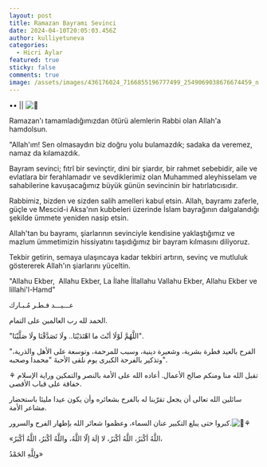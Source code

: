 ```yaml
---
layout: post
title: Ramazan Bayramı Sevinci
date: 2024-04-10T20:05:03.456Z
author: kulliyetuneva
categories:
  - Hicri Aylar
featured: true
sticky: false
comments: true
image: /assets/images/436176024_7166855196777499_2549069038676674459_n.jpg
---
```

•• || ![🎁](https://static.xx.fbcdn.net/images/emoji.php/v9/t23/2/16/1f381.png)

Ramazan'ı tamamladığımızdan ötürü alemlerin Rabbi olan Allah'a hamdolsun.

"Allah'ım! Sen olmasaydın biz doğru yolu bulamazdık; sadaka da veremez, namaz da kılamazdık.

Bayram sevinci; fıtrî bir sevinçtir, dini bir şiardır, bir rahmet sebebidir, aile ve evlatlara bir ferahlamadır ve sevdiklerimiz olan Muhammed aleyhisselam ve sahabilerine kavuşacağımız büyük günün sevincinin bir hatırlatıcısıdır.

Rabbimiz, bizden ve sizden salih amelleri kabul etsin. Allah, bayramı zaferle, güçle ve Mescid-i Aksa'nın kubbeleri üzerinde İslam bayrağının dalgalandığı şekilde ümmete yeniden nasip etsin.

Allah'tan bu bayramı, şiarlarının sevinciyle kendisine yaklaştığımız ve mazlum ümmetimizin hissiyatını taşıdığımız bir bayram kılmasını diliyoruz.

Tekbir getirin, semaya ulaşıncaya kadar tekbiri artırın, sevinç ve mutluluk göstererek Allah'ın şiarlarını yüceltin.

"Allahu Ekber,  Allahu Ekber, La İlahe İllallahu Vallahu Ekber, Allahu Ekber ve lillahi'l-Hamd"

عـــيـــد فـطـر مُـبـارك 

الحمد لله رب العالمين على التمام.

"اللَّهُمَّ لَوْلَا أنْتَ ما اهْتَدَيْنَا.. ولَا تَصَدَّقْنَا ولَا صَلَّيْنَا".  

"‏الفرح بالعيد فطرة بشرية، وشعيرة دينية، وسبب للمرحمة، وتوسعة على الأهل والذرية، وتذكير بالفرحة الكبرى يوم نلقى الأحبةَ "محمدا وصحبه".

⚘ ‏تقبل الله منا ومنكم صالح الأعمال. أعاده الله على الأمة بالنصر والتمكين وراية الإسلام خفاقة على قباب الأقصى.

سائلين الله تعالى أن يجعل تقرّبنا له بالفرح بشعائره وأن يكون عيدا مليئا باستحضار مشاعر الأمة.

كبروا حتى يبلغ التكبير عنان السماء، وعظموا شعائر الله بإظهار الفرح والسرور.![🎉](https://static.xx.fbcdn.net/images/emoji.php/v9/t2b/2/16/1f389.png)⚘

«اللَّهُ أكْبَرُ، اللَّهُ أكْبَرُ، لا إلَهَ إلّا اللَّهُ، واللَّهُ أكْبَرُ، اللَّهُ أكْبَرُ،

ولِلَّهِ الحَمْدُ»